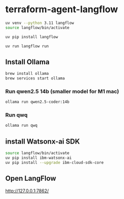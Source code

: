# terraform-agent-langflow

```zsh
uv venv --python 3.11 langflow
source langflow/bin/activate
```

```zsh
uv pip install langflow
```

```zsh
uv run langflow run
```
## Install Ollama

```zsh
brew install ollama
brew services start ollama
```

### Run qwen2.5 14b (smaller model for M1 mac)
```zsh
ollama run qwen2.5-coder:14b
```


### Run qwq
```zsh
ollama run qwq
```

## install Watsonx-ai SDK
```zsh
source langflow/bin/activate
uv pip install ibm-watsonx-ai
uv pip install --upgrade ibm-cloud-sdk-core
```



## Open LangFlow

http://127.0.0.1:7862/

